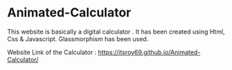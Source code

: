 # Animated-Calculator

This website is basically a digital calculator . It has been created using Html, Css & Javascript. Glassmorphism has been used.


Website Link of the Calculator : https://itsroy69.github.io/Animated-Calculator/
